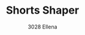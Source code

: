 ---
layout: product
title: Shorts Shaper 
subtitle: 3028 Ellena
price: '38.00'
feature_image: 
  - /neopower-net/3028-front.png
  - /neopower-net/3028-side.png
categories: 
  - Tummy & Waist
  - Back Support
  - Rear & Hips
  - Thighs & Legs
  - Full Body
  - Daily Use
  - Post Surgical
  - Postpartum
  - Postpartum
  - Body Shapers
  - Side Hook Eye Zipper
---